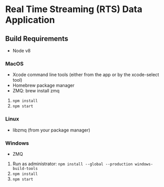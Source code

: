 # Real Time Streaming (RTS) Data Application

## Build Requirements

* Node v8

### MacOS

* Xcode command line tools (either from the app or by the xcode-select tool)
* Homebrew package manager
* ZMQ: brew install zmq

1. `npm install`
2. `npm start`

### Linux

* libzmq (from your package manager)

### Windows

* ZMQ

1. Run as administrator: `npm install --global --production windows-build-tools`
2. `npm install`
3. `npm start`
